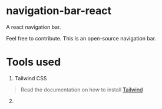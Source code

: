 # navigation-bar-react
A react navigation bar.

Feel free to contribute. This is an open-source navigation bar.

# Tools used
1. Tailwind CSS
> Read the documentation on how to install [Tailwind](https://tailwindcss.com/docs/installation) 
2. 